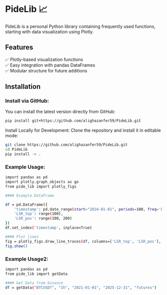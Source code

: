 # PideLib 📈

PideLib is a personal Python library containing frequently used functions, starting with data visualization using Plotly.

## Features
✅ Plotly-based visualization functions  
✅ Easy integration with pandas DataFrames  
✅ Modular structure for future additions  

## Installation

### Install via GitHub:
You can install the latest version directly from GitHub:
```bash
pip install git+https://github.com/alighazanfer59/PideLib.git
```

Install Locally for Development:
Clone the repository and install it in editable mode:

```bash
git clone https://github.com/alighazanfer59/PideLib.git
cd PideLib
pip install -e .
```
### Example Usage:

```bash
import pandas as pd
import plotly.graph_objects as go
from pide_lib import plotly_figs

#### Example DataFrame

df = pd.DataFrame({
    'timestamp': pd.date_range(start="2024-01-01", periods=100, freq='D'),
    'LSR_top': range(100),
    'LSR_pos': range(100, 200)
})
df.set_index('timestamp', inplace=True)

#### Plot lines
fig = plotly_figs.draw_line_traces(df, columns=['LSR_top', 'LSR_pos'], colors=['blue', 'red'], separate_y=True)
fig.show()
```

### Example Usage2:

```bash
import pandas as pd
from pide_lib import getData

#### Get Data from binance
df = getData("BTCUSDT", "1h", "2021-01-01", "2025-12-31", "futures")
```


